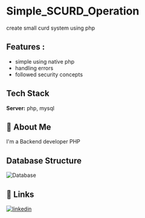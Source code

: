 # Simple_SCURD_Operation
create small curd system using php

## Features :
- simple using native php
- handling errors
- followed security concepts



## Tech Stack

**Server:** php, mysql


## 🚀 About Me
I'm a Backend developer PHP 


## Database Structure

![Database](https://www.mediafire.com/file/7nexyl85bs6ywx6/image.png/file)


## 🔗 Links
[![linkedin](https://img.shields.io/badge/linkedin-0A66C2?style=for-the-badge&logo=linkedin&logoColor=white)](https://www.linkedin.com/in/fares-elabasery-963083182/)


